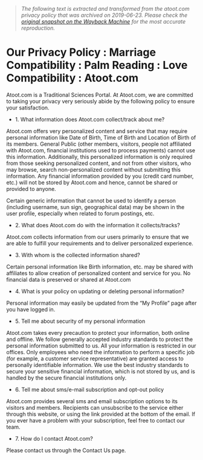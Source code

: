 > *The following text is extracted and transformed from the atoot.com privacy policy that was archived on 2019-06-23. Please check the [original snapshot on the Wayback Machine](https://web.archive.org/web/20190623112105id_/http%3A//www.atoot.com/policy.php) for the most accurate reproduction.*

# Our Privacy Policy : Marriage Compatibility : Palm Reading : Love Compatibility : Atoot.com

Atoot.com is a Traditional Sciences Portal. At Atoot.com, we are committed to taking your privacy very seriously abide by the following policy to ensure your satisfaction.

  * 1\. What information does Atoot.com collect/track about me?

Atoot.com offers very personalized content and service that may require personal information like Date of Birth, Time of Birth and Location of Birth of its members. General Public (other members, visitors, people not affiliated with Atoot.com, financial institutions used to process payments) cannot use this information. Additionally, this personalized information is only required from those seeking personalized content, and not from other visitors, who may browse, search non-personalized content without submitting this information. Any financial information provided by you (credit card number, etc.) will not be stored by Atoot.com and hence, cannot be shared or provided to anyone.

Certain generic information that cannot be used to identify a person (including username, sun sign, geographical data) may be shown in the user profile, especially when related to forum postings, etc.

  * 2\. What does Atoot.com do with the information it collects/tracks?

Atoot.com collects information from our users primarily to ensure that we are able to fulfill your requirements and to deliver personalized experience.

  * 3\. With whom is the collected information shared?

Certain personal information like Birth information, etc. may be shared with affiliates to allow creation of personalized content and service for you. No financial data is preserved or shared at Atoot.com

  * 4\. What is your policy on updating or deleting personal information?

Personal information may easily be updated from the “My Profile” page after you have logged in.

  * 5\. Tell me about security of my personal information

Atoot.com takes every precaution to protect your information, both online and offline. We follow generally accepted industry standards to protect the personal information submitted to us. All your information is restricted in our offices. Only employees who need the information to perform a specific job (for example, a customer service representative) are granted access to personally identifiable information. We use the best industry standards to secure your sensitive financial information, which is not stored by us, and is handled by the secure financial institutions only. 

  * 6\. Tell me about sms/e-mail subscription and opt-out policy

Atoot.com provides several sms and email subscription options to its visitors and members. Recipients can unsubscribe to the service either through this website, or using the link provided at the bottom of the email. If you ever have a problem with your subscription, feel free to contact our team.

  * 7\. How do I contact Atoot.com?

Please contact us through the Contact Us page.



